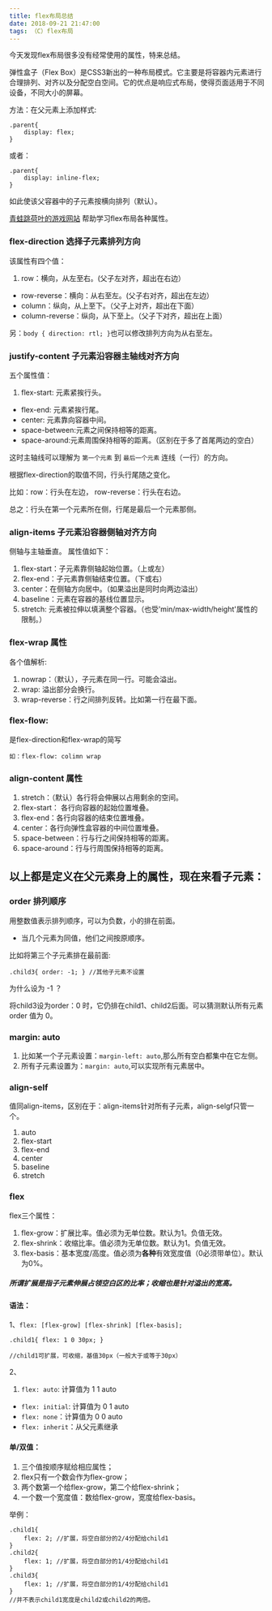 ```yaml
---
title: flex布局总结
date: 2018-09-21 21:47:00
tags: （C）flex布局
---
```

今天发现flex布局很多没有经常使用的属性，特来总结。

弹性盒子（Flex Box）是CSS3新出的一种布局模式。它主要是将容器内元素进行合理排列、对齐以及分配空白空间。它的优点是响应式布局，使得页面适用于不同设备，不同大小的屏幕。

方法：在父元素上添加样式:

	.parent{
		display: flex;
	}
或者：

	.parent{
		display: inline-flex;
	}
如此使该父容器中的子元素按横向排列（默认）。

[青蛙跳荷叶的游戏网站](http://flexboxfroggy.com/#zh-cn) 帮助学习flex布局各种属性。

### flex-direction 选择子元素排列方向
该属性有四个值：

1. row：横向，从左至右。(父子左对齐，超出在右边）
+ row-reverse：横向：从右至左。(父子右对齐，超出在左边）
+ column：纵向，从上至下。（父子上对齐，超出在下面）
+ column-reverse：纵向，从下至上。（父子下对齐，超出在上面）

另：`body { direction: rtl; }`也可以修改排列方向为从右至左。

### justify-content 子元素沿容器主轴线对齐方向
五个属性值：

1. flex-start: 元素紧挨行头。
+ flex-end: 元素紧挨行尾。 
+ center: 元素靠向容器中间。
+ space-between:元素之间保持相等的距离。
+ space-around:元素周围保持相等的距离。（区别在于多了首尾两边的空白）

这时主轴线可以理解为 `第一个元素` 到 `最后一个元素` 连线（一行）的方向。

根据flex-direction的取值不同，行头行尾随之变化。

比如：row：行头在左边， row-reverse：行头在右边。

总之：行头在第一个元素所在侧，行尾是最后一个元素那侧。

### align-items 子元素沿容器侧轴对齐方向
侧轴与主轴垂直。
属性值如下：

1. flex-start：子元素靠侧轴起始位置。（上或左）
2. flex-end：子元素靠侧轴结束位置。（下或右）
3. center：在侧轴方向居中。（如果溢出是同时向两边溢出）
4. baseline：元素在容器的基线位置显示。
5. stretch: 元素被拉伸以填满整个容器。（也受'min/max-width/height'属性的限制。）

### flex-wrap 属性
各个值解析:

1. nowrap：（默认），子元素在同一行。可能会溢出。
2. wrap: 溢出部分会换行。
3. wrap-reverse：行之间排列反转。比如第一行在最下面。

### flex-flow: 
是flex-direction和flex-wrap的简写

`如：flex-flow: colimn wrap`

### align-content 属性

1. stretch：（默认）各行将会伸展以占用剩余的空间。
2. flex-start： 各行向容器的起始位置堆叠。
3. flex-end：各行向容器的结束位置堆叠。
4. center：各行向弹性盒容器的中间位置堆叠。
5. space-between：行与行之间保持相等的距离。
6. space-around：行与行周围保持相等的距离。


## 以上都是定义在父元素身上的属性，现在来看子元素：

### order 排列顺序
用整数值表示排列顺序，可以为负数，小的排在前面。
 
 + 当几个元素为同值，他们之间按原顺序。

比如将第三个子元素排在最前面:

 `.child3{ order: -1; } //其他子元素不设置 `

为什么设为 -1 ？

将child3设为order：0 时，它仍排在child1、child2后面。可以猜测默认所有元素 order 值为 0。

### margin: auto

1. 比如某一个子元素设置：`margin-left: auto`,那么所有空白都集中在它左侧。
2. 所有子元素设置为：`margin: auto`,可以实现所有元素居中。

### align-self
值同align-items，区别在于：align-items针对所有子元素，align-selgf只管一个。

1. auto
2. flex-start
3. flex-end
4. center
5. baseline
6. stretch

### flex
flex三个属性：

1. flex-grow：扩展比率。值必须为无单位数。默认为1。负值无效。
2. flex-shrink：收缩比率。值必须为无单位数。默认为1。负值无效。
3. flex-basis：基本宽度/高度。值必须为**各种**有效宽度值（0必须带单位）。默认为0%。

##### 所谓扩展是指子元素伸展占领空白区的比率；收缩也是针对溢出的宽高。

#### 语法：
1、`flex: [flex-grow] [flex-shrink] [flex-basis];`

	.child1{ flex: 1 0 30px; }
	
	//child1可扩展，可收缩，基值30px（一般大于或等于30px）

2、

1. `flex: auto`: 计算值为 1 1 auto
+ `flex: initial`: 计算值为 0 1 auto
+ `flex: none`：计算值为 0 0 auto
+ `flex: inherit`：从父元素继承

#### 单/双值：
1. 三个值按顺序赋给相应属性；
2. flex只有一个数会作为flex-grow；
3. 两个数第一个给flex-grow，第二个给flex-shrink；
4. 一个数一个宽度值：数给flex-grow，宽度给flex-basis。

举例：

	.child1{
		flex: 2; //扩展，将空白部分的2/4分配给child1
	}
	.child2{
		flex: 1; //扩展，将空白部分的1/4分配给child1
	}
	.child3{
		flex: 1; //扩展，将空白部分的1/4分配给child1
	}
	//并不表示child1宽度是child2或child2的两倍。